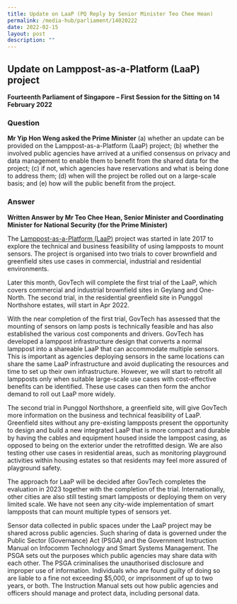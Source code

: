 ```yaml
---
title: Update on LaaP (PQ Reply by Senior Minister Teo Chee Hean)
permalink: /media-hub/parliament/14020222
date: 2022-02-15
layout: post
description: ""
---
```


## Update on Lamppost-as-a-Platform (LaaP) project

**Fourteenth Parliament of Singapore – First Session for the Sitting on 14 February 2022**

### Question

**Mr Yip Hon Weng asked the Prime Minister** (a) whether an update can be provided on the Lamppost-as-a-Platform (LaaP) project; (b) whether the involved public agencies have arrived at a unified consensus on privacy and data management to enable them to benefit from the shared data for the project; (c) if not, which agencies have reservations and what is being done to address them; (d) when will the project be rolled out on a large-scale basis; and (e) how will the public benefit from the project.

### Answer


**Written Answer by Mr Teo Chee Hean, Senior Minister and Coordinating Minister for National Security (for the Prime Minister)**

The [Lamppost-as-a-Platform (LaaP)](https://www.developer.tech.gov.sg/technologies/sensor-platforms-and-internet-of-things/lamppost-as-a-platform) project was started in late 2017 to explore the technical and business feasibility of using lampposts to mount sensors. The project is organised into two trials to cover brownfield and greenfield sites use cases in commercial, industrial and residential environments. 

Later this month, GovTech will complete the first trial of the LaaP, which covers commercial and industrial brownfield sites in Geylang and One-North. The second trial, in the residential greenfield site in Punggol Northshore estates, will start in Apr 2022. 

With the near completion of the first trial, GovTech has assessed that the mounting of sensors on lamp posts is technically feasible and has also established the various cost components and drivers. GovTech has developed a lamppost infrastructure design that converts a normal lamppost into a shareable LaaP that can accommodate multiple sensors. This is important as agencies deploying sensors in the same locations can share the same LaaP infrastructure and avoid duplicating the resources and time to set up their own infrastructure. However, we will start to retrofit all lampposts only when suitable large-scale use cases with cost-effective benefits can be identified. These use cases can then form the anchor demand to roll out LaaP more widely.

The second trial in Punggol Northshore, a greenfield site, will give GovTech more information on the business and technical feasibility of LaaP. Greenfield sites without any pre-existing lampposts present the opportunity to design and build a new integrated LaaP that is more compact and durable by having the cables and equipment housed inside the lamppost casing, as opposed to being on the exterior under the retrofitted design. We are also testing other use cases in residential areas, such as monitoring playground activities within housing estates so that residents may feel more assured of playground safety. 

The approach for LaaP will be decided after GovTech completes the evaluation in 2023 together with the completion of the trial. Internationally, other cities are also still testing smart lampposts or deploying them on very limited scale. We have not seen any city-wide implementation of smart lampposts that can mount multiple types of sensors yet.

Sensor data collected in public spaces under the LaaP project may be shared across public agencies. Such sharing of data is governed under the Public Sector (Governance) Act (PSGA) and the Government Instruction Manual on Infocomm Technology and Smart Systems Management. The PSGA sets out the purposes which public agencies may share data with each other. The PSGA criminalises the unauthorised disclosure and improper use of information. Individuals who are found guilty of doing so are liable to a fine not exceeding $5,000, or imprisonment of up to two years, or both. The Instruction Manual sets out how public agencies and officers should manage and protect data, including personal data. 